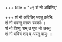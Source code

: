 +++
title = "०९ शं नो अदितिर्"

+++
शं नो अदितिर् भवतु व्रतेभिः  
शं नो भवन्तु मरुतः स्वर्काः ।  
शं नो विष्णुः शम् उ पूषा नो अस्तु  
शं नो भवित्रं शम् व् अस्तु वायुः ॥